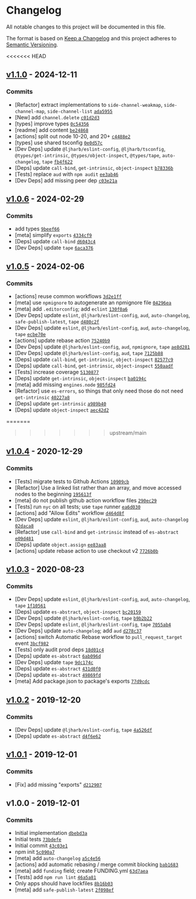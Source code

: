 # Changelog

All notable changes to this project will be documented in this file.

The format is based on [Keep a Changelog](https://keepachangelog.com/en/1.0.0/)
and this project adheres to [Semantic Versioning](https://semver.org/spec/v2.0.0.html).

<<<<<<< HEAD
## [v1.1.0](https://github.com/ljharb/side-channel/compare/v1.0.6...v1.1.0) - 2024-12-11

### Commits

- [Refactor] extract implementations to `side-channel-weakmap`, `side-channel-map`, `side-channel-list` [`ada5955`](https://github.com/ljharb/side-channel/commit/ada595549a5c4c6c853756d598846b180941c6da)
- [New] add `channel.delete` [`c01d2d3`](https://github.com/ljharb/side-channel/commit/c01d2d3fd51dbb1ce6da72ad7916e61bd6172aad)
- [types] improve types [`0c54356`](https://github.com/ljharb/side-channel/commit/0c5435651417df41b8cc1a5f7cdce8bffae68cde)
- [readme] add content [`be24868`](https://github.com/ljharb/side-channel/commit/be248682ac294b0e22c883092c45985aa91c490a)
- [actions] split out node 10-20, and 20+ [`c4488e2`](https://github.com/ljharb/side-channel/commit/c4488e241ef3d49a19fe266ac830a2e644305911)
- [types] use shared tsconfig [`0e0d57c`](https://github.com/ljharb/side-channel/commit/0e0d57c2ff17c7b45c6cbd43ebcf553edc9e3adc)
- [Dev Deps] update `@ljharb/eslint-config`, `@ljharb/tsconfig`, `@types/get-intrinsic`, `@types/object-inspect`, `@types/tape`, `auto-changelog`, `tape` [`fb4f622`](https://github.com/ljharb/side-channel/commit/fb4f622e64a99a1e40b6e5cd7691674a9dc429e4)
- [Deps] update `call-bind`, `get-intrinsic`, `object-inspect` [`b78336b`](https://github.com/ljharb/side-channel/commit/b78336b886172d1b457d414ac9e28de8c5fecc78)
- [Tests] replace `aud` with `npm audit` [`ee3ab46`](https://github.com/ljharb/side-channel/commit/ee3ab4690d954311c35115651bcfd45edd205aa1)
- [Dev Deps] add missing peer dep [`c03e21a`](https://github.com/ljharb/side-channel/commit/c03e21a7def3b67cdc15ae22316884fefcb2f6a8)

## [v1.0.6](https://github.com/ljharb/side-channel/compare/v1.0.5...v1.0.6) - 2024-02-29

### Commits

- add types [`9beef66`](https://github.com/ljharb/side-channel/commit/9beef6643e6d717ea57bedabf86448123a7dd9e9)
- [meta] simplify `exports` [`4334cf9`](https://github.com/ljharb/side-channel/commit/4334cf9df654151504c383b62a2f9ebdc8d9d5ac)
- [Deps] update `call-bind` [`d6043c4`](https://github.com/ljharb/side-channel/commit/d6043c4d8f4d7be9037dd0f0419c7a2e0e39ec6a)
- [Dev Deps] update `tape` [`6aca376`](https://github.com/ljharb/side-channel/commit/6aca3761868dc8cd5ff7fd9799bf6b95e09a6eb0)

## [v1.0.5](https://github.com/ljharb/side-channel/compare/v1.0.4...v1.0.5) - 2024-02-06

### Commits

- [actions] reuse common workflows [`3d2e1ff`](https://github.com/ljharb/side-channel/commit/3d2e1ffd16dd6eaaf3e40ff57951f840d2d63c04)
- [meta] use `npmignore` to autogenerate an npmignore file [`04296ea`](https://github.com/ljharb/side-channel/commit/04296ea17d1544b0a5d20fd5bfb31aa4f6513eb9)
- [meta] add `.editorconfig`; add `eclint` [`130f0a6`](https://github.com/ljharb/side-channel/commit/130f0a6adbc04d385c7456a601d38344dce3d6a9)
- [Dev Deps] update `eslint`, `@ljharb/eslint-config`, `aud`, `auto-changelog`, `safe-publish-latest`, `tape` [`d480c2f`](https://github.com/ljharb/side-channel/commit/d480c2fbe757489ae9b4275491ffbcc3ac4725e9)
- [Dev Deps] update `eslint`, `@ljharb/eslint-config`, `aud`, `auto-changelog`, `tape` [`ecbe70e`](https://github.com/ljharb/side-channel/commit/ecbe70e53a418234081a77971fec1fdfae20c841)
- [actions] update rebase action [`75240b9`](https://github.com/ljharb/side-channel/commit/75240b9963b816e8846400d2287cb68f88c7fba7)
- [Dev Deps] update `@ljharb/eslint-config`, `aud`, `npmignore`, `tape` [`ae8d281`](https://github.com/ljharb/side-channel/commit/ae8d281572430099109870fd9430d2ca3f320b8d)
- [Dev Deps] update `@ljharb/eslint-config`, `aud`, `tape` [`7125b88`](https://github.com/ljharb/side-channel/commit/7125b885fd0eacad4fee9b073b72d14065ece278)
- [Deps] update `call-bind`, `get-intrinsic`, `object-inspect` [`82577c9`](https://github.com/ljharb/side-channel/commit/82577c9796304519139a570f82a317211b5f3b86)
- [Deps] update `call-bind`, `get-intrinsic`, `object-inspect` [`550aadf`](https://github.com/ljharb/side-channel/commit/550aadf20475a6081fd70304cc54f77259a5c8a8)
- [Tests] increase coverage [`5130877`](https://github.com/ljharb/side-channel/commit/5130877a7b27c862e64e6d1c12a178b28808859d)
- [Deps] update `get-intrinsic`, `object-inspect` [`ba0194c`](https://github.com/ljharb/side-channel/commit/ba0194c505b1a8a0427be14cadd5b8a46d4d01b8)
- [meta] add missing `engines.node` [`985fd24`](https://github.com/ljharb/side-channel/commit/985fd249663cb06617a693a94fe08cad12f5cb70)
- [Refactor] use `es-errors`, so things that only need those do not need `get-intrinsic` [`40227a8`](https://github.com/ljharb/side-channel/commit/40227a87b01709ad2c0eebf87eb4223a800099b9)
- [Deps] update `get-intrinsic` [`a989b40`](https://github.com/ljharb/side-channel/commit/a989b4024958737ae7be9fbffdeff2078f33a0fd)
- [Deps] update `object-inspect` [`aec42d2`](https://github.com/ljharb/side-channel/commit/aec42d2ec541a31aaa02475692c87d489237d9a3)

=======
>>>>>>> upstream/main
## [v1.0.4](https://github.com/ljharb/side-channel/compare/v1.0.3...v1.0.4) - 2020-12-29

### Commits

- [Tests] migrate tests to Github Actions [`10909cb`](https://github.com/ljharb/side-channel/commit/10909cbf8ce9c0bf96f604cf13d7ffd5a22c2d40)
- [Refactor] Use a linked list rather than an array, and move accessed nodes to the beginning [`195613f`](https://github.com/ljharb/side-channel/commit/195613f28b5c1e6072ef0b61b5beebaf2b6a304e)
- [meta] do not publish github action workflow files [`290ec29`](https://github.com/ljharb/side-channel/commit/290ec29cd21a60585145b4a7237ec55228c52c27)
- [Tests] run `nyc` on all tests; use `tape` runner [`ea6d030`](https://github.com/ljharb/side-channel/commit/ea6d030ff3fe6be2eca39e859d644c51ecd88869)
- [actions] add "Allow Edits" workflow [`d464d8f`](https://github.com/ljharb/side-channel/commit/d464d8fe52b5eddf1504a0ed97f0941a90f32c15)
- [Dev Deps] update `eslint`, `@ljharb/eslint-config`, `aud`, `auto-changelog` [`02daca8`](https://github.com/ljharb/side-channel/commit/02daca87c6809821c97be468d1afa2f5ef447383)
- [Refactor] use `call-bind` and `get-intrinsic` instead of `es-abstract` [`e09d481`](https://github.com/ljharb/side-channel/commit/e09d481528452ebafa5cdeae1af665c35aa2deee)
- [Deps] update `object.assign` [`ee83aa8`](https://github.com/ljharb/side-channel/commit/ee83aa81df313b5e46319a63adb05cf0c179079a)
- [actions] update rebase action to use checkout v2 [`7726b0b`](https://github.com/ljharb/side-channel/commit/7726b0b058b632fccea709f58960871defaaa9d7)

## [v1.0.3](https://github.com/ljharb/side-channel/compare/v1.0.2...v1.0.3) - 2020-08-23

### Commits

- [Dev Deps] update `eslint`, `@ljharb/eslint-config`, `aud`, `auto-changelog`, `tape` [`1f10561`](https://github.com/ljharb/side-channel/commit/1f105611ef3acf32dec8032ae5c0baa5e56bb868)
- [Deps] update `es-abstract`, `object-inspect` [`bc20159`](https://github.com/ljharb/side-channel/commit/bc201597949a505e37cef9eaf24c7010831e6f03)
- [Dev Deps] update `@ljharb/eslint-config`, `tape` [`b9b2b22`](https://github.com/ljharb/side-channel/commit/b9b2b225f9e0ea72a6ec2b89348f0bd690bc9ed1)
- [Dev Deps] update `eslint`, `@ljharb/eslint-config`, `tape` [`7055ab4`](https://github.com/ljharb/side-channel/commit/7055ab4de0860606efd2003674a74f1fe6ebc07e)
- [Dev Deps] update `auto-changelog`; add `aud` [`d278c37`](https://github.com/ljharb/side-channel/commit/d278c37d08227be4f84aa769fcd919e73feeba40)
- [actions] switch Automatic Rebase workflow to `pull_request_target` event [`3bcf982`](https://github.com/ljharb/side-channel/commit/3bcf982faa122745b39c33ce83d32fdf003741c6)
- [Tests] only audit prod deps [`18d01c4`](https://github.com/ljharb/side-channel/commit/18d01c4015b82a3d75044c4d5ba7917b2eac01ec)
- [Deps] update `es-abstract` [`6ab096d`](https://github.com/ljharb/side-channel/commit/6ab096d9de2b482cf5e0717e34e212f5b2b9bc9a)
- [Dev Deps] update `tape` [`9dc174c`](https://github.com/ljharb/side-channel/commit/9dc174cc651dfd300b4b72da936a0a7eda5f9452)
- [Deps] update `es-abstract` [`431d0f0`](https://github.com/ljharb/side-channel/commit/431d0f0ff11fbd2ae6f3115582a356d3a1cfce82)
- [Deps] update `es-abstract` [`49869fd`](https://github.com/ljharb/side-channel/commit/49869fd323bf4453f0ba515c0fb265cf5ab7b932)
- [meta] Add package.json to package's exports [`77d9cdc`](https://github.com/ljharb/side-channel/commit/77d9cdceb2a9e47700074f2ae0c0a202e7dac0d4)

## [v1.0.2](https://github.com/ljharb/side-channel/compare/v1.0.1...v1.0.2) - 2019-12-20

### Commits

- [Dev Deps] update `@ljharb/eslint-config`, `tape` [`4a526df`](https://github.com/ljharb/side-channel/commit/4a526df44e4701566ed001ec78546193f818b082)
- [Deps] update `es-abstract` [`d4f6e62`](https://github.com/ljharb/side-channel/commit/d4f6e629b6fb93a07415db7f30d3c90fd7f264fe)

## [v1.0.1](https://github.com/ljharb/side-channel/compare/v1.0.0...v1.0.1) - 2019-12-01

### Commits

- [Fix] add missing "exports" [`d212907`](https://github.com/ljharb/side-channel/commit/d2129073abf0701a5343bf28aa2145617604dc2e)

## v1.0.0 - 2019-12-01

### Commits

- Initial implementation [`dbebd3a`](https://github.com/ljharb/side-channel/commit/dbebd3a4b5ed64242f9a6810efe7c4214cd8cde4)
- Initial tests [`73bdefe`](https://github.com/ljharb/side-channel/commit/73bdefe568c9076cf8c0b8719bc2141aec0e19b8)
- Initial commit [`43c03e1`](https://github.com/ljharb/side-channel/commit/43c03e1c2849ec50a87b7a5cd76238a62b0b8770)
- npm init [`5c090a7`](https://github.com/ljharb/side-channel/commit/5c090a765d66a5527d9889b89aeff78dee91348c)
- [meta] add `auto-changelog` [`a5c4e56`](https://github.com/ljharb/side-channel/commit/a5c4e5675ec02d5eb4d84b4243aeea2a1d38fbec)
- [actions] add automatic rebasing / merge commit blocking [`bab1683`](https://github.com/ljharb/side-channel/commit/bab1683d8f9754b086e94397699fdc645e0d7077)
- [meta] add `funding` field; create FUNDING.yml [`63d7aea`](https://github.com/ljharb/side-channel/commit/63d7aeaf34f5650650ae97ca4b9fae685bd0937c)
- [Tests] add `npm run lint` [`46a5a81`](https://github.com/ljharb/side-channel/commit/46a5a81705cd2664f83df232c01dbbf2ee952885)
- Only apps should have lockfiles [`8b16b03`](https://github.com/ljharb/side-channel/commit/8b16b0305f00895d90c4e2e5773c854cfea0e448)
- [meta] add `safe-publish-latest` [`2f098ef`](https://github.com/ljharb/side-channel/commit/2f098ef092a39399cfe548b19a1fc03c2fd2f490)
